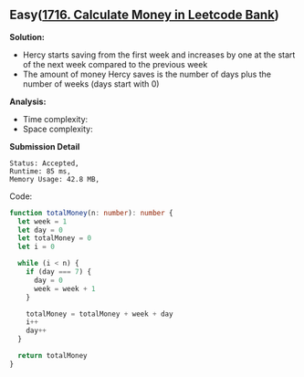## Easy([1716. Calculate Money in Leetcode Bank](https://leetcode.com/problems/calculate-money-in-leetcode-bank/))

**Solution:**

- Hercy starts saving from the first week and increases by one at the start of the next week compared to the previous week
- The amount of money Hercy saves is the number of days plus the number of weeks (days start with 0)

**Analysis:**

- Time complexity:
- Space complexity:

**Submission Detail**

```
Status: Accepted,
Runtime: 85 ms,
Memory Usage: 42.8 MB,
```

Code:

```TypeScript
function totalMoney(n: number): number {
  let week = 1
  let day = 0
  let totalMoney = 0
  let i = 0

  while (i < n) {
    if (day === 7) {
      day = 0
      week = week + 1
    }

    totalMoney = totalMoney + week + day
    i++
    day++
  }

  return totalMoney
}
```
